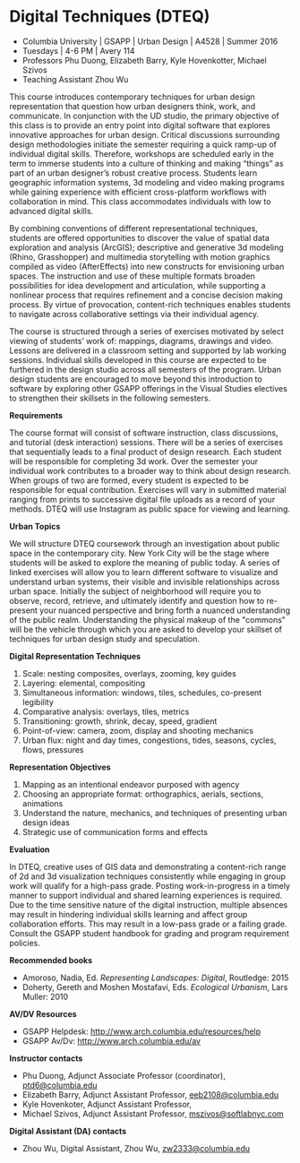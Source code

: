# Digital Techniques (DTEQ)

* Columbia University | GSAPP | Urban Design | A4528 | Summer 2016
* Tuesdays | 4-6 PM | Avery 114
* Professors Phu Duong, Elizabeth Barry, Kyle Hovenkotter, Michael Szivos
* Teaching Assistant Zhou Wu

This course introduces contemporary techniques for urban design representation that question how urban designers think, work, and communicate. In conjunction with the UD studio, the primary objective of this class is to provide an entry point into digital software that explores innovative approaches for urban design. Critical discussions surrounding design methodologies initiate the semester requiring a quick ramp-up of individual digital skills. Therefore, workshops are scheduled early in the term to immerse students into a culture of thinking and making “things” as part of an urban designer’s robust creative process. Students learn geographic information systems, 3d modeling and video making programs while gaining experience with efficient cross-platform workflows with collaboration in mind. This class accommodates individuals with low to advanced digital skills.

By combining conventions of different representational techniques, students are offered opportunities to discover the value of spatial data exploration and analysis (ArcGIS); descriptive and generative 3d modeling (Rhino, Grasshopper) and multimedia storytelling with motion graphics compiled as video (AfterEffects) into new constructs for envisioning urban spaces. The instruction and use of these multiple formats broaden possibilities for idea development and articulation, while supporting a nonlinear process that requires refinement and a concise decision making process. By virtue of provocation, content-rich techniques enables students to navigate across collaborative settings via their individual agency. 

The course is structured through a series of exercises motivated by select viewing of students’ work of: mappings, diagrams, drawings and video. Lessons are delivered in a classroom setting and supported by lab working sessions. Individual skills developed in this course are expected to be furthered in the design studio across all semesters of the program. Urban design students are encouraged to move beyond this introduction to software by exploring other GSAPP offerings in the Visual Studies electives to strengthen their skillsets in the following semesters.

**Requirements**

The course format will consist of software instruction, class discussions, and tutorial (desk interaction) sessions. There will be a series of exercises that sequentially leads to a final product of design research. Each student will be responsible for completing 3d work. Over the semester your individual work contributes to a broader way to think about design research. When groups of two are formed, every student is expected to be responsible for equal contribution. Exercises will vary in submitted material ranging from prints to successive digital file uploads as a record of your methods. DTEQ will use Instagram as public space for viewing and learning.

**Urban Topics**

We will structure DTEQ coursework through an investigation about public space in the contemporary city. New York City will be the stage where students will be asked to explore the meaning of public today. A series of linked exercises will allow you to learn different software to visualize and understand urban systems, their visible and invisible relationships across urban space. Initially the subject of neighborhood will require you to observe, record, retrieve, and ultimately identify and question how to re-present your nuanced perspective and bring forth a nuanced understanding of the public realm. Understanding the physical makeup of the "commons" will be the vehicle through which you are asked to develop your skillset of techniques for urban design study and speculation.

**Digital Representation Techniques**

1. Scale: nesting composites, overlays, zooming, key guides
2. Layering: elemental, compositing
3. Simultaneous information: windows, tiles, schedules, co-present legibility
4. Comparative analysis: overlays, tiles, metrics
5. Transitioning: growth, shrink, decay, speed, gradient
6. Point-of-view: camera, zoom, display and shooting mechanics
7. Urban flux: night and day times, congestions, tides, seasons, cycles, flows, pressures

**Representation Objectives**

1. Mapping as an intentional endeavor purposed with agency
2. Choosing an appropriate format: orthographics, aerials, sections, animations
3. Understand the nature, mechanics, and techniques of presenting urban design ideas 
4. Strategic use of communication forms and effects

**Evaluation**

In DTEQ, creative uses of GIS data and demonstrating a content-rich range of 2d and 3d visualization techniques consistently while engaging in group work will qualify for a high-pass grade. Posting work-in-progress in a timely manner to support individual and shared learning experiences is required. Due to the time sensitive nature of the digital instruction, multiple absences may result in hindering individual skills learning and affect group collaboration efforts. This may result in a low-pass grade or a failing grade. Consult the GSAPP student handbook for grading and program requirement policies.

**Recommended books**

* Amoroso, Nadia, Ed. _Representing Landscapes: Digital_, Routledge: 2015
* Doherty, Gereth and Moshen Mostafavi, Eds. _Ecological Urbanism_, Lars Muller: 2010

**AV/DV Resources**

* GSAPP Helpdesk: http://www.arch.columbia.edu/resources/help
* GSAPP Av/Dv: http://www.arch.columbia.edu/av

**Instructor contacts**

* Phu Duong, Adjunct Associate Professor (coordinator), ptd6@columbia.edu
* Elizabeth Barry, Adjunct Assistant Professor, eeb2108@columbia.edu
* Kyle Hovenkoter, Adjunct Assistant Professor, 
* Michael Szivos, Adjunct Assistant Professor, mszivos@softlabnyc.com

**Digital Assistant (DA) contacts**

* Zhou Wu, Digital Assistant, Zhou Wu, zw2333@columbia.edu
